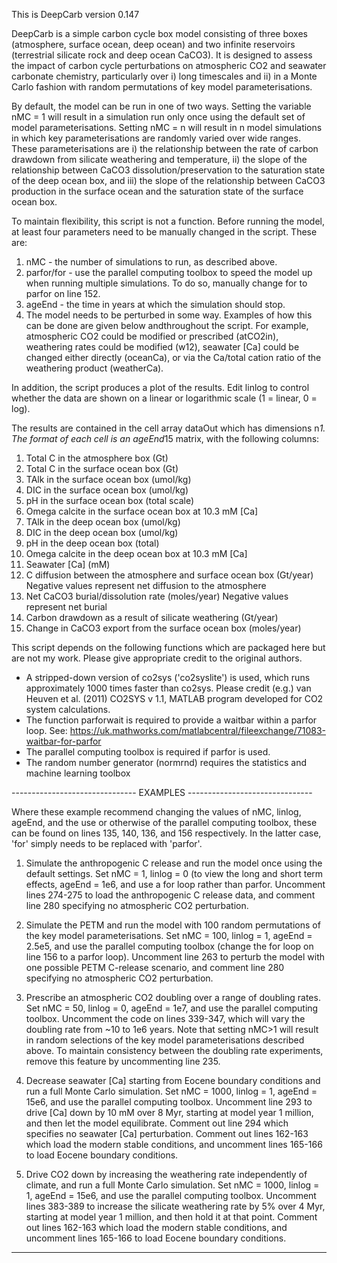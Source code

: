 This is DeepCarb version 0.147

DeepCarb is a simple carbon cycle box model consisting of three boxes
(atmosphere, surface ocean, deep ocean) and two infinite reservoirs
(terrestrial silicate rock and deep ocean CaCO3). It is designed to
assess the impact of carbon cycle perturbations on atmospheric CO2 and
seawater carbonate chemistry, particularly over i) long timescales and
ii) in a Monte Carlo fashion with random permutations of key model
parameterisations.

By default, the model can be run in one of two ways. Setting the variable
nMC = 1 will result in a simulation run only once using the default set
of model parameterisations. Setting nMC = n will result in n model
simulations in which key parameterisations are randomly varied over wide
ranges. These parameterisations are i) the relationship between the rate 
of carbon drawdown from silicate weathering and temperature, ii) the
slope of the relationship between CaCO3 dissolution/preservation to the 
saturation state of the deep ocean box, and iii) the slope of the
relationship between CaCO3 production in the surface ocean and the
saturation state of the surface ocean box.

To maintain flexibility, this script is not a function. Before running
the model, at least four parameters need to be manually changed in the
script. These are:
  1) nMC - the number of simulations to run, as described above.
  2) parfor/for - use the parallel computing toolbox to speed the model
     up when running multiple simulations. To do so, manually change
     for to parfor on line 152.
  3) ageEnd - the time in years at which the simulation should stop.
  4) The model needs to be perturbed in some way. Examples of how this
     can be done are given below andthroughout the script. For example, 
     atmospheric CO2 could be modified or prescribed (atCO2in), weathering 
     rates could be modified (w12), seawater [Ca] could be changed either 
     directly (oceanCa), or via the Ca/total cation ratio of the
     weathering product (weatherCa).

In addition, the script produces a plot of the results. Edit linlog to 
control whether the data are shown on a linear or logarithmic scale 
(1 = linear, 0  = log).

The results are contained in the cell array dataOut which has dimensions 
n*1. The format of each cell is an ageEnd*15 matrix, with the following 
columns:
  1) Total C in the atmosphere box (Gt)
  2) Total C in the surface ocean box (Gt)
  3) TAlk in the surface ocean box (umol/kg)
  4) DIC in the surface ocean box (umol/kg)
  5) pH in the surface ocean box (total scale)
  6) Omega calcite in the surface ocean box at 10.3 mM [Ca]
  7) TAlk in the deep ocean box (umol/kg)
  8) DIC in the deep ocean box (umol/kg)
  9) pH in the deep ocean box (total)
  10) Omega calcite in the deep ocean box at 10.3 mM [Ca]
  11) Seawater [Ca] (mM)
  12) C diffusion between the atmosphere and surface ocean box (Gt/year)
      Negative values represent net diffusion to the atmosphere
  13) Net CaCO3 burial/dissolution rate (moles/year)
      Negative values represent net burial
  14) Carbon drawdown as a result of silicate weathering (Gt/year)
  15) Change in CaCO3 export from the surface ocean box (moles/year)


This script depends on the following functions which are packaged here
but are not my work. Please give appropriate credit to the original
authors.
- A stripped-down version of co2sys ('co2syslite') is used, which runs
approximately 1000 times faster than co2sys. Please credit (e.g.) van
Heuven et al. (2011) CO2SYS v 1.1, MATLAB program developed for CO2 
system calculations.
- The function parforwait is required to provide a waitbar within a
parfor loop. See:
https://uk.mathworks.com/matlabcentral/fileexchange/71083-waitbar-for-parfor
- The parallel computing toolbox is required if parfor is used.
- The random number generator (normrnd) requires the statistics and
machine learning toolbox


------------------------------- EXAMPLES -------------------------------

Where these example recommend changing the values of nMC, linlog, ageEnd,
and the use or otherwise of the parallel computing toolbox, these can be
found on lines 135, 140, 136, and 156 respectively. In the latter case,
'for' simply needs to be replaced with 'parfor'.

1. Simulate the anthropogenic C release and run the model once using the
default settings. Set nMC = 1, linlog = 0 (to view the long and short
term effects, ageEnd = 1e6, and use a for loop rather than parfor.
Uncomment lines 274-275 to load the anthropogenic C release data, and
comment line 280 specifying no atmospheric CO2 perturbation.

2. Simulate the PETM and run the model with 100 random permutations of
the key model parameterisations. Set nMC = 100, linlog = 1, ageEnd =
2.5e5, and use the parallel computing toolbox (change the for loop on
line 156 to a parfor loop). Uncomment line 263 to perturb the model with
one possible PETM C-release scenario, and comment line 280 specifying no
atmospheric CO2 perturbation.

3. Prescribe an atmospheric CO2 doubling over a range of doubling rates.
Set nMC = 50, linlog = 0, ageEnd = 1e7, and use the parallel computing
toolbox. Uncomment the code on lines 339-347, which will vary the
doubling rate from ~10 to 1e6 years. Note that setting nMC>1 will result
in random selections of the key model parameterisations described above.
To maintain consistency between the doubling rate experiments, remove
this feature by uncommenting line 235.

4. Decrease seawater [Ca] starting from Eocene boundary conditions and
run a full Monte Carlo simulation. Set nMC = 1000, linlog = 1, ageEnd =
15e6, and use the parallel computing toolbox. Uncomment line 293 to drive
[Ca] down by 10 mM over 8 Myr, starting at model year 1 million, and then
let the model equilibrate. Comment out line 294 which specifies no
seawater [Ca] perturbation. Comment out lines 162-163 which load the 
modern stable conditions, and uncomment lines 165-166 to load Eocene
boundary conditions.

5. Drive CO2 down by increasing the weathering rate independently of
climate, and run a full Monte Carlo simulation. Set nMC = 1000, linlog =
1, ageEnd = 15e6, and use the parallel computing toolbox. Uncomment lines
383-389 to increase the silicate weathering rate by 5% over 4 Myr,
starting at model year 1 million, and then hold it at that point. Comment
out lines 162-163 which load the modern stable conditions, and uncomment
lines 165-166 to load Eocene boundary conditions.

------------------------------------------------------------------------
